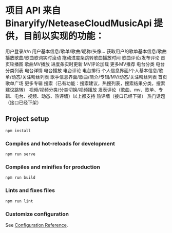 # 项目 API 来自 Binaryify/NeteaseCloudMusicApi 提供，目前以实现的功能：
用户登录/r/n
用户基本信息/歌单/歌曲/昵称/头像...
获取用户的歌单基本信息/歌曲
播放歌曲/歌曲歌词实时滚动
拖动进度条跳转歌曲播放时间
歌曲评论/发布评论
首页轮播图
歌曲MV播放
进度条实时更新
MV评论加载
更多MV推荐
电台分类
电台分类列表
电台详情
电台播放
电台评论
电台排行
个人信息界面/个人基本信息/歌单/动态/关注粉丝列表
歌手信息界面/歌曲/简介/专辑/MV/动态/关注粉丝列表
首页
歌单广场
更多专辑
搜索（已有功能：搜索建议，热搜列表，搜索结果分类，搜索建议跳转）
视频/视频分类/分类切换/视频播放
发表评论（歌曲、mv、歌单、专辑、电台、视频、动态、热评墙）以上都支持
热评墙（接口已经下架）
热门话题（接口已经下架）

## Project setup
```
npm install
```

### Compiles and hot-reloads for development
```
npm run serve
```

### Compiles and minifies for production
```
npm run build
```

### Lints and fixes files
```
npm run lint
```

### Customize configuration
See [Configuration Reference](https://cli.vuejs.org/config/).
